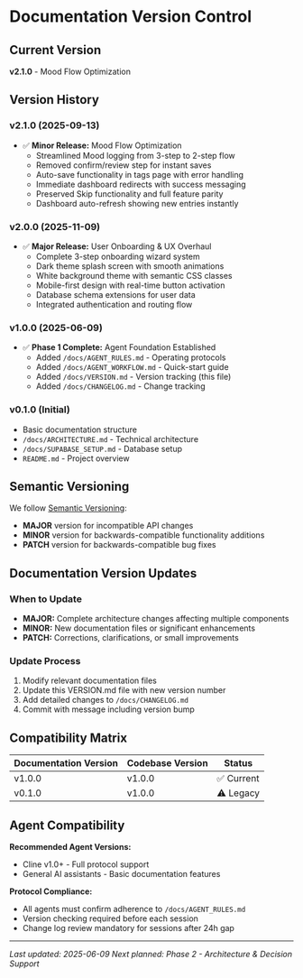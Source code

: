# Documentation Version Control

## Current Version
**v2.1.0** - Mood Flow Optimization

## Version History

### v2.1.0 (2025-09-13)
- ✅ **Minor Release:** Mood Flow Optimization
  - Streamlined Mood logging from 3-step to 2-step flow
  - Removed confirm/review step for instant saves
  - Auto-save functionality in tags page with error handling
  - Immediate dashboard redirects with success messaging
  - Preserved Skip functionality and full feature parity
  - Dashboard auto-refresh showing new entries instantly

### v2.0.0 (2025-11-09)
- ✅ **Major Release:** User Onboarding & UX Overhaul
  - Complete 3-step onboarding wizard system
  - Dark theme splash screen with smooth animations
  - White background theme with semantic CSS classes
  - Mobile-first design with real-time button activation
  - Database schema extensions for user data
  - Integrated authentication and routing flow

### v1.0.0 (2025-06-09)
- ✅ **Phase 1 Complete:** Agent Foundation Established
  - Added `/docs/AGENT_RULES.md` - Operating protocols
  - Added `/docs/AGENT_WORKFLOW.md` - Quick-start guide
  - Added `/docs/VERSION.md` - Version tracking (this file)
  - Added `/docs/CHANGELOG.md` - Change tracking

### v0.1.0 (Initial)
- Basic documentation structure
- `/docs/ARCHITECTURE.md` - Technical architecture
- `/docs/SUPABASE_SETUP.md` - Database setup
- `README.md` - Project overview

## Semantic Versioning

We follow [Semantic Versioning](https://semver.org/):
- **MAJOR** version for incompatible API changes
- **MINOR** version for backwards-compatible functionality additions
- **PATCH** version for backwards-compatible bug fixes

## Documentation Version Updates

### When to Update
- **MAJOR:** Complete architecture changes affecting multiple components
- **MINOR:** New documentation files or significant enhancements
- **PATCH:** Corrections, clarifications, or small improvements

### Update Process
1. Modify relevant documentation files
2. Update this VERSION.md file with new version number
3. Add detailed changes to `/docs/CHANGELOG.md`
4. Commit with message including version bump

## Compatibility Matrix

| Documentation Version | Codebase Version | Status |
|----------------------|------------------|--------|
| v1.0.0              | v1.0.0          | ✅ Current |
| v0.1.0              | v1.0.0          | ⚠️ Legacy |

## Agent Compatibility

**Recommended Agent Versions:**
- Cline v1.0+ - Full protocol support
- General AI assistants - Basic documentation features

**Protocol Compliance:**
- All agents must confirm adherence to `/docs/AGENT_RULES.md`
- Version checking required before each session
- Change log review mandatory for sessions after 24h gap

---

*Last updated: 2025-06-09*
*Next planned: Phase 2 - Architecture & Decision Support*
